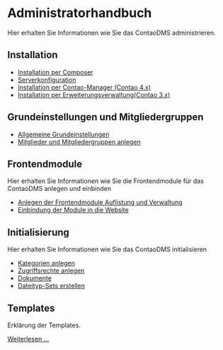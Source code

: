 # Administratorhandbuch

Hier erhalten Sie Informationen wie Sie das ContaoDMS administrieren.

## Installation

* [Installation per Composer](installation/README.md#installation-per-composer)
* [Serverkonfiguration](installation/README.md#serverkonfiguration)
* [Installation per Contao-Manager (Contao 4.x)](installation/README.md#installation-per-contao-manager)
* [Installation per Erweiterungsverwaltung(Contao 3.x)](installation/README.md#installation-per-erweiterungskatalog)

## Grundeinstellungen und Mitgliedergruppen

* [Allgemeine Grundeinstellungen](settings/README.md)
* [Mitglieder und Mitgliedergruppen anlegen](initialization/README.md#mitglieder-und-mitgliederdruppen-anlegen)

## Frontendmodule

Hier erhalten Sie Informationen wie Sie die Frontendmodule für das ContaoDMS anlegen und einbinden

* [Anlegen der Frontendmodule Auflistung und Verwaltung](modules/#modules_1)
* [Einbindung der Module in die Website](modules/#modules_2)


## Initialisierung

Hier erhalten Sie Informationen wie Sie das ContaoDMS initialisieren

* [Kategorien anlegen](views/categories.md)
* [Zugriffsrechte anlegen](views/access_rights.md)
* [Dokumente](views/documents.md)
* [Dateityp-Sets erstellen](views/file_type_sets.md)

## Templates

Erklärung der Templates.

[Weiterlesen ...](templates/README.md)


